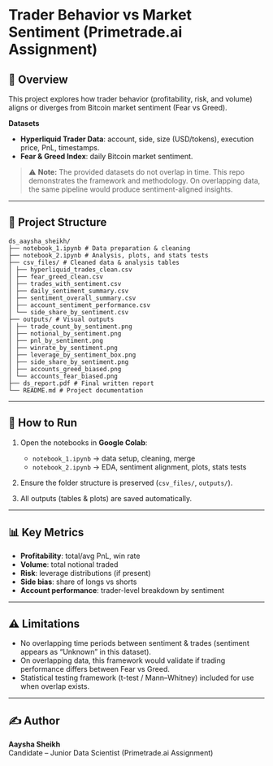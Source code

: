 # Trader Behavior vs Market Sentiment (Primetrade.ai Assignment)

## 📌 Overview
This project explores how trader behavior (profitability, risk, and volume) aligns or diverges from Bitcoin market sentiment (Fear vs Greed).

**Datasets**
- **Hyperliquid Trader Data**: account, side, size (USD/tokens), execution price, PnL, timestamps.
- **Fear & Greed Index**: daily Bitcoin market sentiment.

> ⚠️ **Note:** The provided datasets do not overlap in time. This repo demonstrates the framework and methodology. On overlapping data, the same pipeline would produce sentiment-aligned insights.

---

## 📂 Project Structure
```
ds_aaysha_sheikh/
├── notebook_1.ipynb # Data preparation & cleaning
├── notebook_2.ipynb # Analysis, plots, and stats tests
├── csv_files/ # Cleaned data & analysis tables
│ ├── hyperliquid_trades_clean.csv
│ ├── fear_greed_clean.csv
│ ├── trades_with_sentiment.csv
│ ├── daily_sentiment_summary.csv
│ ├── sentiment_overall_summary.csv
│ ├── account_sentiment_performance.csv
│ └── side_share_by_sentiment.csv
├── outputs/ # Visual outputs
│ ├── trade_count_by_sentiment.png
│ ├── notional_by_sentiment.png
│ ├── pnl_by_sentiment.png
│ ├── winrate_by_sentiment.png
│ ├── leverage_by_sentiment_box.png
│ ├── side_share_by_sentiment.png
│ ├── accounts_greed_biased.png
│ └── accounts_fear_biased.png
├── ds_report.pdf # Final written report
└── README.md # Project documentation
```

---

## 🚀 How to Run
1. Open the notebooks in **Google Colab**:
   - `notebook_1.ipynb` → data setup, cleaning, merge  
   - `notebook_2.ipynb` → EDA, sentiment alignment, plots, stats tests  

2. Ensure the folder structure is preserved (`csv_files/`, `outputs/`).

3. All outputs (tables & plots) are saved automatically.

---

## 📊 Key Metrics
- **Profitability**: total/avg PnL, win rate  
- **Volume**: total notional traded  
- **Risk**: leverage distributions (if present)  
- **Side bias**: share of longs vs shorts  
- **Account performance**: trader-level breakdown by sentiment  

---

## ⚠️ Limitations
- No overlapping time periods between sentiment & trades (sentiment appears as “Unknown” in this dataset).  
- On overlapping data, this framework would validate if trading performance differs between Fear vs Greed.  
- Statistical testing framework (t-test / Mann–Whitney) included for use when overlap exists.  

---

## ✍️ Author
**Aaysha Sheikh**  
Candidate – Junior Data Scientist (Primetrade.ai Assignment)

